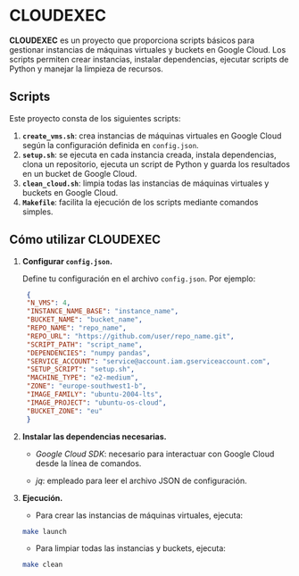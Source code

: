 # **CLOUDEXEC**

**CLOUDEXEC** es un proyecto que proporciona scripts básicos para gestionar instancias de máquinas virtuales y buckets en Google Cloud. Los scripts permiten crear instancias, instalar dependencias, ejecutar scripts de Python y manejar la limpieza de recursos.

## **Scripts**

Este proyecto consta de los siguientes scripts:

1. **`create_vms.sh`**: crea instancias de máquinas virtuales en Google Cloud según la configuración definida en `config.json`.
2. **`setup.sh`**: se ejecuta en cada instancia creada, instala dependencias, clona un repositorio, ejecuta un script de Python y guarda los resultados en un bucket de Google Cloud.
3. **`clean_cloud.sh`**: limpia todas las instancias de máquinas virtuales y buckets en Google Cloud.
4. **`Makefile`**: facilita la ejecución de los scripts mediante comandos simples.

## **Cómo utilizar CLOUDEXEC**

1. **Configurar `config.json`.**

   Define tu configuración en el archivo `config.json`. Por ejemplo:

   ```json
    {
    "N_VMS": 4,
    "INSTANCE_NAME_BASE": "instance_name",
    "BUCKET_NAME": "bucket_name",
    "REPO_NAME": "repo_name",
    "REPO_URL": "https://github.com/user/repo_name.git",
    "SCRIPT_PATH": "script_name",
    "DEPENDENCIES": "numpy pandas",
    "SERVICE_ACCOUNT": "service@account.iam.gserviceaccount.com",
    "SETUP_SCRIPT": "setup.sh",
    "MACHINE_TYPE": "e2-medium",
    "ZONE": "europe-southwest1-b",
    "IMAGE_FAMILY": "ubuntu-2004-lts",
    "IMAGE_PROJECT": "ubuntu-os-cloud",
    "BUCKET_ZONE": "eu"
    }
    ```
2. **Instalar las dependencias necesarias.**

    - *Google Cloud SDK*: necesario para interactuar con Google Cloud desde la línea de comandos.

    - *jq*: empleado para leer el archivo JSON de configuración.

3. **Ejecución.**

    - Para crear las instancias de máquinas virtuales, ejecuta:

    ```bash
    make launch
    ```

    - Para limpiar todas las instancias y buckets, ejecuta:

    ```bash
    make clean
    ```